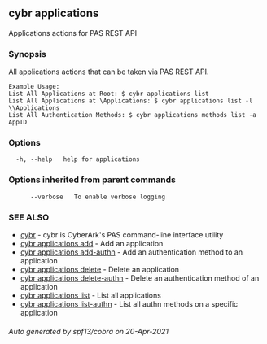 ## cybr applications

Applications actions for PAS REST API

### Synopsis

All applications actions that can be taken via PAS REST API.
	
	Example Usage:
	List All Applications at Root: $ cybr applications list
	List All Applications at \Applications: $ cybr applications list -l \\Applications
	List All Authentication Methods: $ cybr applications methods list -a AppID

### Options

```
  -h, --help   help for applications
```

### Options inherited from parent commands

```
      --verbose   To enable verbose logging
```

### SEE ALSO

* [cybr](cybr.md)	 - cybr is CyberArk's PAS command-line interface utility
* [cybr applications add](cybr_applications_add.md)	 - Add an application
* [cybr applications add-authn](cybr_applications_add-authn.md)	 - Add an authentication method to an application
* [cybr applications delete](cybr_applications_delete.md)	 - Delete an application
* [cybr applications delete-authn](cybr_applications_delete-authn.md)	 - Delete an authentication method of an application
* [cybr applications list](cybr_applications_list.md)	 - List all applications
* [cybr applications list-authn](cybr_applications_list-authn.md)	 - List all authn methods on a specific application

###### Auto generated by spf13/cobra on 20-Apr-2021
